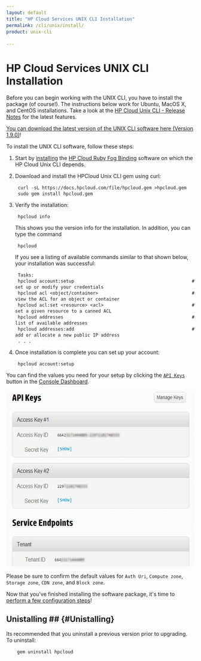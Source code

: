```yaml
---
layout: default
title: "HP Cloud Services UNIX CLI Installation"
permalink: /cli/unix/install/
product: unix-cli

---
```

# HP Cloud Services UNIX CLI Installation

Before you can begin working with the UNIX CLI, you have to install the package (of course!).  The instructions below work for Ubuntu, MacOS X, and CentOS installations.  Take a look at the [HP Cloud Unix CLI - Release Notes](/cli/unix/release-notes) for the latest features.

[You can download the latest version of the UNIX CLI software here (Version 1.9.0)](/file/hpcloud.gem)!

To install the UNIX CLI software, follow these steps:

1. Start by [installing](/bindings/fog/install) the [HP Cloud Ruby Fog Binding](/bindings/fog) software on which the HP Cloud Unix CLI depends.

2. Download and install the HPCloud Unix CLI gem using curl:

        curl -sL https://docs.hpcloud.com/file/hpcloud.gem >hpcloud.gem
        sudo gem install hpcloud.gem

3. Verify the installation:

        hpcloud info

    This shows you the version info for the installation.  In addition, you can type the command

        hpcloud

   If you see a listing of available commands similar to that shown below, your installation was successful:

        Tasks:
        hpcloud account:setup                                            # set up or modify your credentials
        hpcloud acl <object/container>                                   # view the ACL for an object or container
        hpcloud acl:set <resource> <acl>                                 # set a given resource to a canned ACL
        hpcloud addresses                                                # list of available addresses
        hpcloud addresses:add                                            # add or allocate a new public IP address
        . . .

4. Once installation is complete you can set up your account:

        hpcloud account:setup

You can find the values you need for your setup by clicking the [`API Keys`](https://console.hpcloud.com/account/api_keys) button in the [Console Dashboard](https://console.hpcloud.com/dashboard).  

<img src="media/api%20keys-2.jpg" width="580" height="471" alt="" />

Please be sure to confirm the default values for `Auth Uri`, `Compute zone`, `Storage zone`, `CDN zone`, and `Block zone`.

Now that you've finished installing the software package, it's time to [perform a few configuration steps](/cli/unix/configuration)!

## Unistalling ##  {#Unistalling}

Its recommended that you uninstall a previous version prior to upgrading. To uninstall:

        gem uninstall hpcloud

